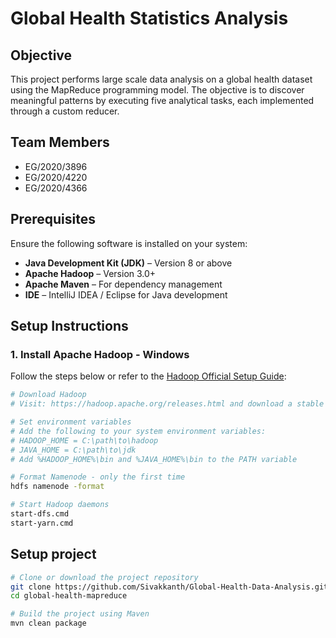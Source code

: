 # Global Health Statistics Analysis

## Objective
This project performs large scale data analysis on a global health dataset using the MapReduce programming model. The objective is to discover meaningful patterns by executing five analytical tasks, each implemented through a custom reducer. 

## Team Members
- EG/2020/3896  
- EG/2020/4220  
- EG/2020/4366  

## Prerequisites
Ensure the following software is installed on your system:

- **Java Development Kit (JDK)** – Version 8 or above  
- **Apache Hadoop** – Version 3.0+  
- **Apache Maven** – For dependency management  
- **IDE** – IntelliJ IDEA / Eclipse for Java development  

## Setup Instructions

### 1. Install Apache Hadoop - Windows
Follow the steps below or refer to the [Hadoop Official Setup Guide](https://hadoop.apache.org/docs/stable/hadoop-project-dist/hadoop-common/SingleCluster.html):

```bash
# Download Hadoop
# Visit: https://hadoop.apache.org/releases.html and download a stable version

# Set environment variables
# Add the following to your system environment variables:
# HADOOP_HOME = C:\path\to\hadoop
# JAVA_HOME = C:\path\to\jdk
# Add %HADOOP_HOME%\bin and %JAVA_HOME%\bin to the PATH variable

# Format Namenode - only the first time
hdfs namenode -format

# Start Hadoop daemons
start-dfs.cmd
start-yarn.cmd
```
## Setup project

```bash
# Clone or download the project repository
git clone https://github.com/Sivakkanth/Global-Health-Data-Analysis.git
cd global-health-mapreduce

# Build the project using Maven
mvn clean package
```

